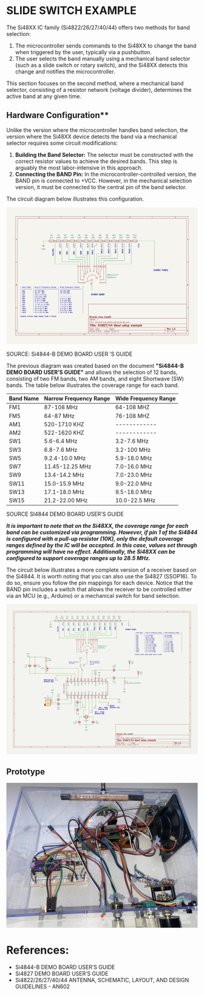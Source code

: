 # SLIDE SWITCH EXAMPLE


The Si48XX IC family (Si4822/26/27/40/44) offers two methods for band selection:  

1. The microcontroller sends commands to the Si48XX to change the band when triggered by the user, typically via a pushbutton.  
2. The user selects the band manually using a mechanical band selector (such as a slide switch or rotary switch), and the Si48XX detects this change and notifies the microcontroller.  

This section focuses on the second method, where a mechanical band selector, consisting of a resistor network (voltage divider), determines the active band at any given time.  


   
## Hardware Configuration**  

Unlike the version where the microcontroller handles band selection, the version where the Si48XX device detects the band via a mechanical selector requires some circuit modifications:  

1. **Building the Band Selector:** The selector must be constructed with the correct resistor values to achieve the desired bands. This step is arguably the most labor-intensive in this approach.  
2. **Connecting the BAND Pin:** In the microcontroller-controlled version, the BAND pin is connected to +VCC. However, in the mechanical selection version, it must be connected to the central pin of the band selector.  

The circuit diagram below illustrates this configuration.  


![Circuit diagram the mechanical band selection](../../extras/KiCad/slide_switch_banda_selection.jpg)

SOURCE: Si4844-B DEMO BOARD USER ’S GUIDE


The previous diagram was created based on the document **"Si4844-B DEMO BOARD USER’S GUIDE"** and allows the selection of 12 bands, consisting of two FM bands, two AM bands, and eight Shortwave (SW) bands. The table below illustrates the coverage range for each band.  


| Band Name  | Narrow Frequency Range  | Wide Frequency Range   |
| ---------- | ------------------------| ---------------------- |
| FM1        | 87-108 MHz              | 64-108 MHZ             |
| FM5        | 64-87  MHz              | 76-108 MHZ             |
| AM1        | 520-1710 KHZ            | ------------           |
| AM2        | 522-1620 KHZ            | ------------           |
| SW1        | 5.6-6.4 MHz             | 3.2-7.6 MHz            |
| SW3        | 6.8-7.6 MHz             | 3.2-100 MHz            |
| SW5        | 9.2.4-10.0 MHz          | 5.9-18.0 MHz           |
| SW7        | 11.45-12.25 MHz         | 7.0-16.0 MHz           |
| SW9        | 13.4-14.2 MHz           | 7.0-23.0 MHz           |
| SW11       | 15.0-15.9 MHz           | 9.0-22.0 MHz           |
| SW13       | 17.1-18.0 MHz           | 9.5-18.0 MHz           |
| SW15       | 21.2-22.00 MHz          | 10.0-22.5 MHz          |

SOURCE SI4844 DEMO BOARD USER'S GUIDE


***It is important to note that on the Si48XX, the coverage range for each band can be customized via programming. However, if pin 1 of the Si4844 is configured with a pull-up resistor (10K), only the default coverage ranges defined by the IC will be accepted. In this case, values set through programming will have no effect. Additionally, the Si48XX can be configured to support coverage ranges up to 28.5 MHz.***




The circuit below illustrates a more complete version of a receiver based on the Si4844. It is worth noting that you can also use the Si4827 (SSOP16). To do so, ensure you follow the pin mappings for each device. Notice that the BAND pin includes a switch that allows the receiver to be controlled either via an MCU (e.g., Arduino) or a mechanical switch for band selection.


![Circuit diagram the mechanical band selection - version two](../../extras/KiCad/slide_switch_banda_selection_2.jpg)



## Prototype 

![Prototype](./PH_01.jpg)


# References: 
  
* Si4844-B DEMO BOARD USER’S GUIDE 
* Si4827 DEMO BOARD USER’S GUIDE
* Si4822/26/27/40/44 ANTENNA, SCHEMATIC, LAYOUT, AND DESIGN GUIDELINES - AN602
    
